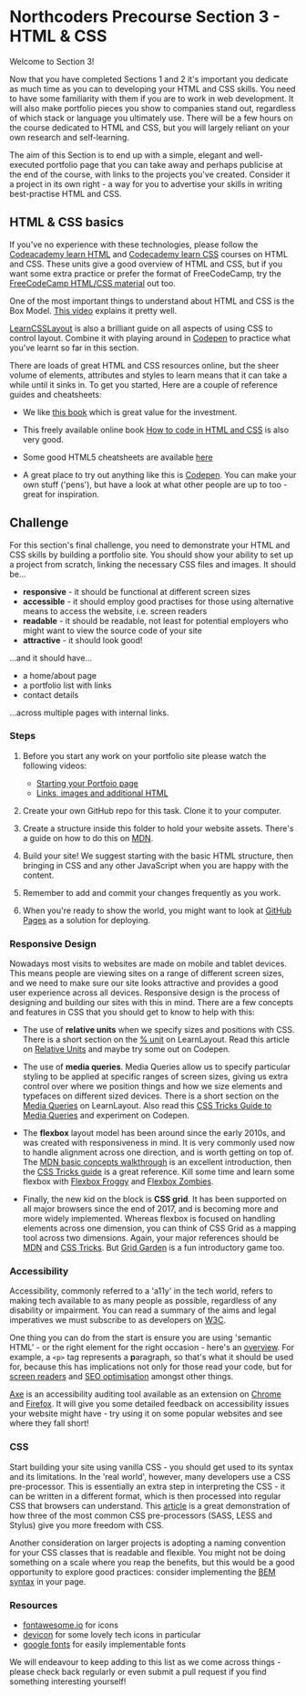 # Northcoders Precourse Section 3 - HTML & CSS

Welcome to Section 3!

Now that you have completed Sections 1 and 2 it's important you dedicate as much time as you can to developing your HTML and CSS skills. You need to have some familiarity with them if you are to work in web development. It will also make portfolio pieces you show to companies stand out, regardless of which stack or language you ultimately use. There will be a few hours on the course dedicated to HTML and CSS, but you will largely reliant on your own research and self-learning.

The aim of this Section is to end up with a simple, elegant and well-executed portfolio page that you can take away and perhaps publicise at the end of the course, with links to the projects you've created. Consider it a project in its own right - a way for you to advertise your skills in writing best-practise HTML and CSS.

## HTML & CSS basics

If you've no experience with these technologies, please follow the [Codeacademy learn HTML](https://www.codecademy.com/learn/learn-html) and [Codecademy learn CSS](https://www.codecademy.com/learn/learn-css) courses on HTML and CSS. These units give a good overview of HTML and CSS, but if you want some extra practice or prefer the format of FreeCodeCamp, try the [FreeCodeCamp HTML/CSS material](https://learn.freecodecamp.org/) out too.

One of the most important things to understand about HTML and CSS is the Box Model. [This video](https://www.youtube.com/watch?v=9z0LjM4cM0o) explains it pretty well.

[LearnCSSLayout](http://learnlayout.com/toc.html) is also a brilliant guide on all aspects of using CSS to control layout. Combine it with playing around in [Codepen](https://codepen.io/) to practice what you've learnt so far in this section.

There are loads of great HTML and CSS resources online, but the sheer volume of elements, attributes and styles to learn means that it can take a while until it sinks in. To get you started, Here are a couple of reference guides and cheatsheets:

* We like [this book](http://wtf.tw/ref/duckett.pdf) which is great value for the investment.

* This freely available online book [How to code in HTML and CSS](http://howtocodeinhtml.com/) is also very good.

* Some good HTML5 cheatsheets are available [here](https://websitesetup.org/html5-cheat-sheet/)

* A great place to try out anything like this is [Codepen](https://codepen.io/). You can make your own stuff ('pens'), but have a look at what other people are up to too - great for inspiration.

## Challenge

For this section's final challenge, you need to demonstrate your HTML and CSS skills by building a portfolio site. You should show your ability to set up a project from scratch, linking the necessary CSS files and images. It should be...

* **responsive** - it should be functional at different screen sizes
* **accessible** - it should employ good practises for those using alternative means to access the website, i.e. screen readers
* **readable** - it should be readable, not least for potential employers who might want to view the source code of your site
* **attractive** - it should look good!

...and it should have...

* a home/about page
* a portfolio list with links
* contact details

...across multiple pages with internal links.

### Steps

1. Before you start any work on your portfolio site please watch the following videos:
   * [Starting your Portfoio page](https://northcoders.wistia.com/medias/uqp2vm4czm)
   * [Links, images and additional HTML](https://northcoders.wistia.com/medias/9orakqv2h6)

2. Create your own GitHub repo for this task. Clone it to your computer.
3. Create a structure inside this folder to hold your website assets. There's a guide on how to do this on [MDN](https://developer.mozilla.org/en-US/docs/Learn/Getting_started_with_the_web/Dealing_with_files).
4. Build your site! We suggest starting with the basic HTML structure, then bringing in CSS and any other JavaScript when you are happy with the content.
5. Remember to add and commit your changes frequently as you work.
6. When you're ready to show the world, you might want to look at [GitHub Pages](https://pages.github.com/) as a solution for deploying.

### Responsive Design

Nowadays most visits to websites are made on mobile and tablet devices. This means people are viewing sites on a range of different screen sizes, and we need to make sure our site looks attractive and provides a good user experience across all devices. Responsive design is the process of designing and building our sites with this in mind. There are a few concepts and features in CSS that you should get to know to help with this:

* The use of **relative units** when we specify sizes and positions with CSS. There is a short section on the [% unit](http://learnlayout.com/percent.html) on LearnLayout. Read this article on [Relative Units](https://thecssworkshop.com/lessons/relative-units) and maybe try some out on Codepen.

* The use of **media queries**. Media Queries allow us to specify particular styling to be applied at specific ranges of screen sizes, giving us extra control over where we position things and how we size elements and typefaces on different sized devices. There is a short section on the [Media Queries](http://learnlayout.com/media-queries.html) on LearnLayout. Also read this [CSS Tricks Guide to Media Queries](https://css-tricks.com/css-media-queries/) and experiment on Codepen.

* The **flexbox** layout model has been around since the early 2010s, and was created with responsiveness in mind. It is very commonly used now to handle alignment across one direction, and is worth getting on top of. The [MDN basic concepts walkthrough](https://developer.mozilla.org/en-US/docs/Web/CSS/CSS_Flexible_Box_Layout/Basic_Concepts_of_Flexbox) is an excellent introduction, then the [CSS Tricks guide](https://css-tricks.com/snippets/css/a-guide-to-flexbox/) is a great reference. Kill some time and learn some flexbox with [Flexbox Froggy](https://flexboxfroggy.com/) and [Flexbox Zombies](https://flexboxzombies.com/p/flexbox-zombies).

* Finally, the new kid on the block is **CSS grid**. It has been supported on all major browsers since the end of 2017, and is becoming more and more widely implemented. Whereas flexbox is focused on handling elements across one dimension, you can think of CSS Grid as a mapping tool across two dimensions. Again, your major references should be [MDN](https://developer.mozilla.org/en-US/docs/Web/CSS/CSS_Grid_Layout/Basic_Concepts_of_Grid_Layout) and [CSS Tricks](https://css-tricks.com/snippets/css/complete-guide-grid/). But [Grid Garden](http://cssgridgarden.com/) is a fun introductory game too.

### Accessibility

Accessibility, commonly referred to a 'a11y' in the tech world, refers to making tech available to as many people as possible, regardless of any disability or impairment. You can read a summary of the aims and legal imperatives we must subscribe to as developers on [W3C](https://www.w3.org/standards/webdesign/accessibility).

One thing you can do from the start is ensure you are using 'semantic HTML' - or the right element for the right occasion - here's an [overview](https://internetingishard.com/html-and-css/semantic-html/). For example, a `<p>` tag represents a **p**aragraph, so that's what it should be used for, because this has implications not only for those read your code, but for [screen readers](https://24ways.org/2017/accessibility-through-semantic-html/) and [SEO optimisation](https://www.inboundnow.com/html5-semantic-elements-mean-seo/) amongst other things.

[Axe](https://www.deque.com/axe/) is an accessibility auditing tool available as an extension on [Chrome](https://chrome.google.com/webstore/detail/axe/lhdoppojpmngadmnindnejefpokejbdd) and [Firefox](https://addons.mozilla.org/en-US/firefox/addon/axe-devtools/). It will give you some detailed feedback on accessibility issues your website might have - try using it on some popular websites and see where they fall short!

### CSS

Start building your site using vanilla CSS - you should get used to its syntax and its limitations. In the 'real world', however, many developers use a CSS pre-processor. This is essentially an extra step in interpreting the CSS - it can be written in a different format, which is then processed into regular CSS that browsers can understand. This [article](https://htmlmag.com/article/an-introduction-to-css-preprocessors-sass-less-stylus) is a great demonstration of how three of the most common CSS pre-processors (SASS, LESS and Stylus) give you more freedom with CSS.

Another consideration on larger projects is adopting a naming convention for your CSS classes that is readable and flexible. You might not be doing something on a scale where you reap the benefits, but this would be a good opportunity to explore good practices: consider implementing the [BEM syntax](http://getbem.com/introduction/) in your page.

### Resources

* [fontawesome.io](http://fontawesome.io/) for icons
* [devicon](http://konpa.github.io/devicon/) for some lovely tech icons in particular
* [google fonts](https://fonts.google.com/) for easily implementable fonts

We will endeavour to keep adding to this list as we come across things - please check back regularly or even submit a pull request if you find something interesting yourself!
